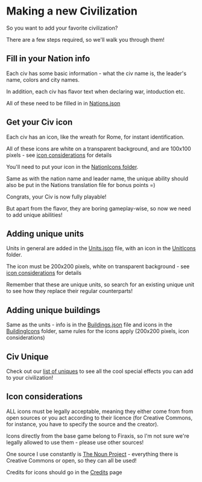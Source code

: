 # Making a new Civilization

So you want to add your favorite civilization?

There are a few steps required, so we'll walk you through them!

## Fill in your Nation info

Each civ has some basic information - what the civ name is, the leader's name, colors and city names.

In addition, each civ has flavor text when declaring war, intoduction etc.

All of these need to be filled in in [Nations.json](/jsons/Civ%20V%20-%20Gods%20&%20Kings/Nations.json)

## Get your Civ icon

Each civ has an icon, like the wreath for Rome, for instant identification.

All of these icons are white on a transparent background, and are 100x100 pixels - see [icon considerations](#icon-considerations) for details

You'll need to put your icon in the [NationIcons folder](/Images/NationIcons).

Same as with the nation name and leader name, the unique ability should also be put in the Nations translation file for bonus points =)


Congrats, your Civ is now fully playable!

But apart from the flavor, they are boring gameplay-wise, so now we need to add unique abilities!

## Adding unique units

Units in general are added in the [Units.json](/jsons/Civ%20V%20-%20Gods%20&%20Kings/Units.json) file, with an icon in the
 [UnitIcons](/Images.Construction/UnitIcons) folder.

The icon must be 200x200 pixels, white on transparent background - see [icon considerations](#icon-considerations) for details

Remember that these are unique units, so search for an existing unique unit to see how they replace their regular counterparts!

## Adding unique buildings

Same as the units - info is in the [Buildings.json](/jsons/Civ%20V%20-%20Gods%20&%20Kings/Buildings.json) file 
and icons in the [BuildingIcons](/Images.Construction/BuildingIcons) folder, 
same rules for the icons apply (200x200 pixels, icon considerations)

## Civ Unique

Check out our [list of uniques](Unique-parameter-types.md) to see all the cool special effects you can add to your civilization!

## Icon considerations

ALL icons must be legally acceptable, meaning they either come from from open sources or you act according to their licence (for Creative Commons, for instance, you have to specify the source and the creator).

Icons directly from the base game belong to Firaxis, so I'm not sure we're legally allowed to use them - please use other sources!

One source I use constantly is [The Noun Project](https://thenounproject.com) - everything there is Creative Commons or open, so they can all be used!

Credits for icons should go in the [Credits](/docs/Credits.md) page
